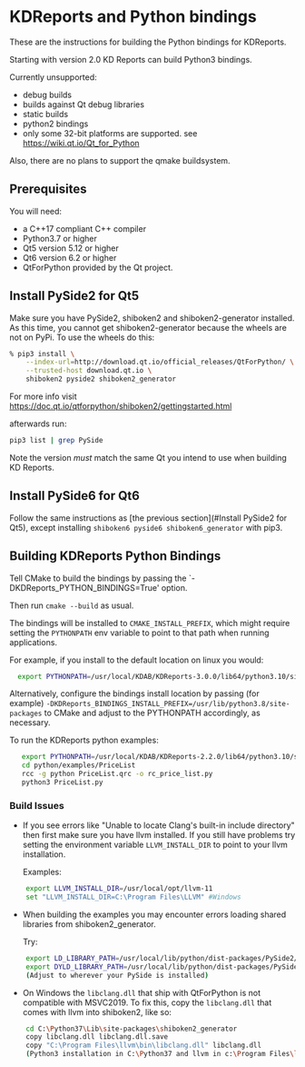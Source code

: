# KDReports and Python bindings

These are the instructions for building the Python bindings for KDReports.

Starting with version 2.0 KD Reports can build Python3 bindings.

Currently unsupported:

- debug builds
- builds against Qt debug libraries
- static builds
- python2 bindings
- only some 32-bit platforms are supported.  see <https://wiki.qt.io/Qt_for_Python>

Also, there are no plans to support the qmake buildsystem.

## Prerequisites

You will need:

- a C++17 compliant C++ compiler
- Python3.7 or higher
- Qt5 version 5.12 or higher
- Qt6 version 6.2 or higher
- QtForPython provided by the Qt project.

## Install PySide2 for Qt5

Make sure you have PySide2, shiboken2 and shiboken2-generator installed.
As this time, you cannot get shiboken2-generator because the wheels are not on PyPi.
To use the wheels do this:

```bash
% pip3 install \
    --index-url=http://download.qt.io/official_releases/QtForPython/ \
    --trusted-host download.qt.io \
    shiboken2 pyside2 shiboken2_generator
```

For more info visit <https://doc.qt.io/qtforpython/shiboken2/gettingstarted.html>

afterwards run:

```bash
pip3 list | grep PySide
```

Note the version *must* match the same Qt you intend to use when building KD Reports.

## Install PySide6 for Qt6

Follow the same instructions as [the previous section](#Install PySide2 for Qt5),
except installing `shiboken6 pyside6 shiboken6_generator` with pip3.

## Building KDReports Python Bindings

Tell CMake to build the bindings by passing the `-DKDReports_PYTHON_BINDINGS=True' option.

Then run `cmake --build` as usual.

The bindings will be installed to `CMAKE_INSTALL_PREFIX`, which might require setting
the `PYTHONPATH` env variable to point to that path when running applications.

For example, if you install to the default location on linux you would:

```bash
  export PYTHONPATH=/usr/local/KDAB/KDReports-3.0.0/lib64/python3.10/site-packages
```

Alternatively, configure the bindings install location by passing (for example)
`-DKDReports_BINDINGS_INSTALL_PREFIX=/usr/lib/python3.8/site-packages` to CMake
and adjust to the PYTHONPATH accordingly, as necessary.

To run the KDReports python examples:

```bash
   export PYTHONPATH=/usr/local/KDAB/KDReports-2.2.0/lib64/python3.10/site-packages # adapt as needed
   cd python/examples/PriceList
   rcc -g python PriceList.qrc -o rc_price_list.py
   python3 PriceList.py
```

### Build Issues

- If you see errors like "Unable to locate Clang's built-in include directory"
  then first make sure you have llvm installed.  If you still have problems try
  setting the environment variable `LLVM_INSTALL_DIR` to point to your llvm installation.

  Examples:

```bash
    export LLVM_INSTALL_DIR=/usr/local/opt/llvm-11
    set "LLVM_INSTALL_DIR=C:\Program Files\LLVM" #Windows
```

- When building the examples you may encounter errors loading shared libraries from shiboken2_generator.

  Try:

```bash
    export LD_LIBRARY_PATH=/usr/local/lib/python/dist-packages/PySide2/Qt/lib #linux
    export DYLD_LIBRARY_PATH=/usr/local/lib/python/dist-packages/PySide2/Qt/lib #Mac
    (Adjust to wherever your PySide is installed)
```

- On Windows the `libclang.dll` that ship with QtForPython is not compatible with MSVC2019.
  To fix this, copy the `libclang.dll` that comes with llvm into shiboken2, like so:

```bash
    cd C:\Python37\Lib\site-packages\shiboken2_generator
    copy libclang.dll libclang.dll.save
    copy "C:\Program Files\llvm\bin\libclang.dll" libclang.dll
    (Python3 installation in C:\Python37 and llvm in c:\Program Files\llvm. adjust as needed)
```
